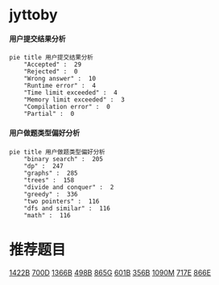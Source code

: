 # jyttoby

<!-- tabs:start -->



#### **用户提交结果分析**

```mermaid
pie title 用户提交结果分析
    "Accepted" :  29
    "Rejected" :  0
    "Wrong answer" :  10
    "Runtime error" :  4
    "Time limit exceeded" :  4
    "Memory limit exceeded" :  3
    "Compilation error" :  0
    "Partial" :  0
```

#### **用户做题类型偏好分析**

```mermaid
pie title 用户做题类型偏好分析
    "binary search" :  205
    "dp" :  247
    "graphs" :  285
    "trees" :  158
    "divide and conquer" :  2
    "greedy" :  336
    "two pointers" :  116
    "dfs and similar" :  116
    "math" :  116
```



<!-- tabs:end -->
# 推荐题目
[1422B](https://codeforces.com/contest/1422/problem/B)
[700D](https://codeforces.com/contest/700/problem/D)
[1366B](https://codeforces.com/contest/1366/problem/B)
[498B](https://codeforces.com/contest/498/problem/B)
[865G](https://codeforces.com/contest/865/problem/G)
[601B](https://codeforces.com/contest/601/problem/B)
[356B](https://codeforces.com/contest/356/problem/B)
[1090M](https://codeforces.com/contest/1090/problem/M)
[717E](https://codeforces.com/contest/717/problem/E)
[866E](https://codeforces.com/contest/866/problem/E)
